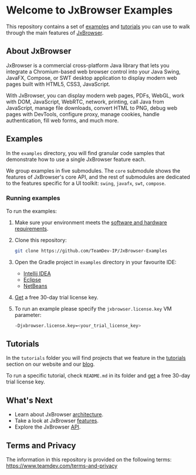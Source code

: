 # Welcome to JxBrowser Examples

This repository contains a set of [examples](#examples) and 
[tutorials](#tutorials) you can use to walk through the main features of 
[JxBrowser](https://www.teamdev.com/jxbrowser).

## About JxBrowser

JxBrowser is a commercial cross-platform Java library that lets you integrate a 
Chromium-based web browser control into your Java Swing, JavaFX, Compose, or 
SWT desktop application to display modern web pages built with HTML5, CSS3, 
JavaScript.

With JxBrowser, you can display modern web pages, PDFs, WebGL, work with DOM, 
JavaScript, WebRTC, network, printing, call Java from JavaScript, manage file 
downloads, convert HTML to PNG, debug web pages with DevTools, configure proxy, 
manage cookies, handle authentication, fill web forms, and much more.

## Examples

In the `examples` directory, you will find granular code samples that 
demonstrate how to use a single JxBrowser feature each. 

We group examples in five submodules. The `core` submodule shows the features
of JxBrowser's core API, and the rest of submodules are dedicated to the 
features specific for a UI toolkit: `swing`, `javafx`, `swt`, `compose`.

### Running examples

To run the examples:

1. Make sure your environment meets the
   [software and hardware requirements][requirements].

2. Clone this repository:
    ```bash
    git clone https://github.com/TeamDev-IP/JxBrowser-Examples
    ```
3. Open the Gradle project in `examples` directory in your favourite IDE:
   - [Intellij IDEA][idea]
   - [Eclipse][eclipse]
   - [NetBeans][netbeans]

4. [Get][get-evaluation] a free 30-day trial license key.

5. To run an example please specify the `jxbrowser.license.key` VM parameter:
    ```bash
    -Djxbrowser.license.key=<your_trial_license_key>
    ```
 
## Tutorials

In the `tutorials` folder you will find projects that we feature in the
[tutorials][tutorials] section on our website and our [blog][blog].

To run a specific tutorial, check `README.md` in its folder and 
[get][get-evaluation] a free 30-day trial license key.

## What's Next

- Learn about JxBrowser [architecture](https://jxbrowser-support.teamdev.com/docs/guides/introduction/architecture.html).
- Take a look at JxBrowser [features](https://jxbrowser-support.teamdev.com/docs/guides/engine.html).
- Explore the JxBrowser [API](https://jxbrowser-support.teamdev.com/docs/reference/).


## Terms and Privacy

The information in this repository is provided on the following terms: https://www.teamdev.com/terms-and-privacy


[requirements]: https://jxbrowser-support.teamdev.com/docs/guides/introduction/requirements.html
[idea]: https://www.jetbrains.com/help/idea/gradle.html#gradle_import
[eclipse]: https://marketplace.eclipse.org/content/buildship-gradle-integration#group-details
[netbeans]: https://netbeans.org/features/java/build-tools.html
[get-evaluation]: https://www.teamdev.com/jxbrowser#evaluate
[tutorials]: https://teamdev.com/jxbrowser/docs/tutorials/
[blog]: https://teamdev.com/jxbrowser/blog/category/tutorials/
